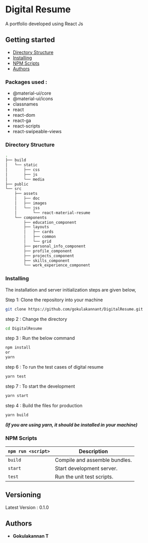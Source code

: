 # Digital Resume

A portfolio developed using React Js

## Getting started

* [Directory Structure](#directory-structure)
* [Installing](#installing)
* [NPM Scripts](#npm-scripts)
* [Authors](#authors)

### Packages used :

* @material-ui/core
* @material-ui/icons
* classnames
* react
* react-dom
* react-ga
* react-scripts
* react-swipeable-views

### Directory Structure

```bash
.
├── build
│   └── static
│       ├── css
│       ├── js
│       └── media
├── public
└── src
    ├── assets
    │   ├── doc
    │   ├── images
    │   └── jss
    │       └── react-material-resume
    └── components
        ├── education_component
        ├── layouts
        │   ├── cards
        │   ├── common
        │   └── grid
        ├── personal_info_component
        ├── profile_component
        ├── projects_component
        ├── skills_component
        └── work_experience_component
```

### Installing

The installation and server initialization steps are given below,

Step 1: Clone the repository into your machine

```bash
git clone https://github.com/gokulakannant/DigitalResume.git
```

step 2 : Change the directory

```bash
cd DigitalResume
```

step 3 : Run the below command

```bash
npm install
or
yarn
```

step 6 : To run the test cases of digital resume

```bash
yarn test
```

step 7 : To start the development

```bash
yarn start
```

step 4 : Build the files for production

```bash
yarn build
```

***(If you are using yarn, it should be installed in your machine)***

### NPM Scripts

|`npm run <script>`|Description|
|------------------|-----------|
|`build`|Compile and assemble bundles.|
|`start`|Start development server.|
|`test`|Run the unit test scripts.|

## Versioning

Latest Version : 0.1.0

## Authors

* **Gokulakannan T**
